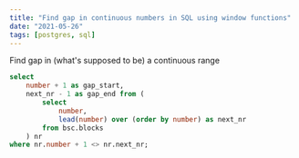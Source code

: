 ```yaml
---
title: "Find gap in continuous numbers in SQL using window functions"
date: "2021-05-26"
tags: [postgres, sql]
---
```


Find gap in (what's supposed to be) a continuous range

```sql
select
	number + 1 as gap_start,
	next_nr - 1 as gap_end from (
		select
			number,
			lead(number) over (order by number) as next_nr
		from bsc.blocks
	) nr
where nr.number + 1 <> nr.next_nr;
```
